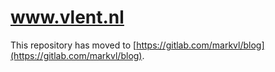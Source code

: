 # www.vlent.nl

This repository has moved to [https://gitlab.com/markvl/blog](https://gitlab.com/markvl/blog).
